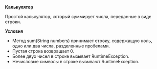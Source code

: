 **Калькулятор**

Простой калькулятор, который суммирует числа, переданные в виде строки.

**Условия**

- Метод sum(String numbers) принимает строку, содержащую ноль, одно или два числа, разделенные пробелами.
- Пустая строка возвращает 0.
- Более двух чисел в строке вызывает RuntimeException.
- Нечисловые символы в строке вызывают RuntimeException.